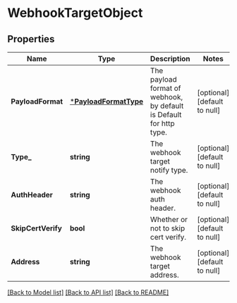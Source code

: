 # WebhookTargetObject

## Properties
Name | Type | Description | Notes
------------ | ------------- | ------------- | -------------
**PayloadFormat** | [***PayloadFormatType**](PayloadFormatType.md) | The payload format of webhook, by default is Default for http type. | [optional] [default to null]
**Type_** | **string** | The webhook target notify type. | [optional] [default to null]
**AuthHeader** | **string** | The webhook auth header. | [optional] [default to null]
**SkipCertVerify** | **bool** | Whether or not to skip cert verify. | [optional] [default to null]
**Address** | **string** | The webhook target address. | [optional] [default to null]

[[Back to Model list]](../README.md#documentation-for-models) [[Back to API list]](../README.md#documentation-for-api-endpoints) [[Back to README]](../README.md)


